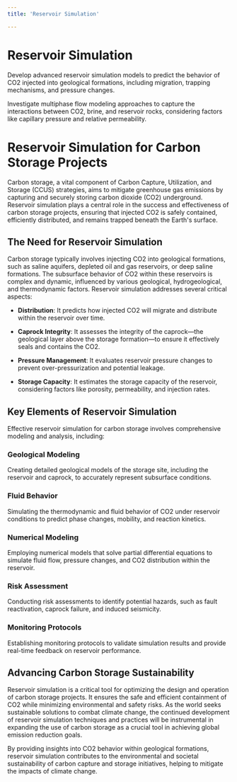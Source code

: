 ```yaml
---
title: 'Reservoir Simulation'

---
```


# Reservoir Simulation

Develop advanced reservoir simulation models to predict the behavior of CO2 injected into geological formations, including migration, trapping mechanisms, and pressure changes.

Investigate multiphase flow modeling approaches to capture the interactions between CO2, brine, and reservoir rocks, considering factors like capillary pressure and relative permeability.

# Reservoir Simulation for Carbon Storage Projects

Carbon storage, a vital component of Carbon Capture, Utilization, and Storage (CCUS) strategies, aims to mitigate greenhouse gas emissions by capturing and securely storing carbon dioxide (CO2) underground. Reservoir simulation plays a central role in the success and effectiveness of carbon storage projects, ensuring that injected CO2 is safely contained, efficiently distributed, and remains trapped beneath the Earth's surface.

## The Need for Reservoir Simulation

Carbon storage typically involves injecting CO2 into geological formations, such as saline aquifers, depleted oil and gas reservoirs, or deep saline formations. The subsurface behavior of CO2 within these reservoirs is complex and dynamic, influenced by various geological, hydrogeological, and thermodynamic factors. Reservoir simulation addresses several critical aspects:

- **Distribution**: It predicts how injected CO2 will migrate and distribute within the reservoir over time.

- **Caprock Integrity**: It assesses the integrity of the caprock—the geological layer above the storage formation—to ensure it effectively seals and contains the CO2.

- **Pressure Management**: It evaluates reservoir pressure changes to prevent over-pressurization and potential leakage.

- **Storage Capacity**: It estimates the storage capacity of the reservoir, considering factors like porosity, permeability, and injection rates.

## Key Elements of Reservoir Simulation

Effective reservoir simulation for carbon storage involves comprehensive modeling and analysis, including:

### Geological Modeling

Creating detailed geological models of the storage site, including the reservoir and caprock, to accurately represent subsurface conditions.

### Fluid Behavior

Simulating the thermodynamic and fluid behavior of CO2 under reservoir conditions to predict phase changes, mobility, and reaction kinetics.

### Numerical Modeling

Employing numerical models that solve partial differential equations to simulate fluid flow, pressure changes, and CO2 distribution within the reservoir.

### Risk Assessment

Conducting risk assessments to identify potential hazards, such as fault reactivation, caprock failure, and induced seismicity.

### Monitoring Protocols

Establishing monitoring protocols to validate simulation results and provide real-time feedback on reservoir performance.

## Advancing Carbon Storage Sustainability

Reservoir simulation is a critical tool for optimizing the design and operation of carbon storage projects. It ensures the safe and efficient containment of CO2 while minimizing environmental and safety risks. As the world seeks sustainable solutions to combat climate change, the continued development of reservoir simulation techniques and practices will be instrumental in expanding the use of carbon storage as a crucial tool in achieving global emission reduction goals.

By providing insights into CO2 behavior within geological formations, reservoir simulation contributes to the environmental and societal sustainability of carbon capture and storage initiatives, helping to mitigate the impacts of climate change.
